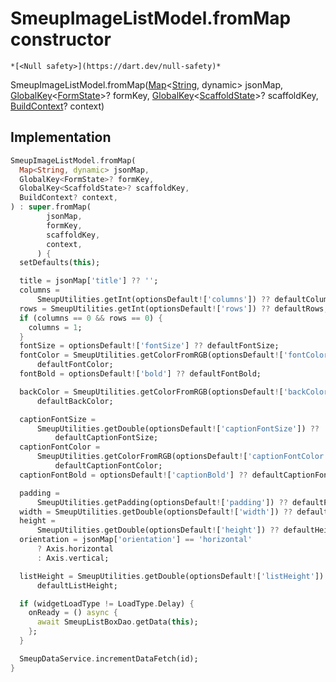 


# SmeupImageListModel.fromMap constructor




    *[<Null safety>](https://dart.dev/null-safety)*



SmeupImageListModel.fromMap([Map](https://api.flutter.dev/flutter/dart-core/Map-class.html)&lt;[String](https://api.flutter.dev/flutter/dart-core/String-class.html), dynamic> jsonMap, [GlobalKey](https://api.flutter.dev/flutter/widgets/GlobalKey-class.html)&lt;[FormState](https://api.flutter.dev/flutter/widgets/FormState-class.html)>? formKey, [GlobalKey](https://api.flutter.dev/flutter/widgets/GlobalKey-class.html)&lt;[ScaffoldState](https://api.flutter.dev/flutter/material/ScaffoldState-class.html)>? scaffoldKey, [BuildContext](https://api.flutter.dev/flutter/widgets/BuildContext-class.html)? context)





## Implementation

```dart
SmeupImageListModel.fromMap(
  Map<String, dynamic> jsonMap,
  GlobalKey<FormState>? formKey,
  GlobalKey<ScaffoldState>? scaffoldKey,
  BuildContext? context,
) : super.fromMap(
        jsonMap,
        formKey,
        scaffoldKey,
        context,
      ) {
  setDefaults(this);

  title = jsonMap['title'] ?? '';
  columns =
      SmeupUtilities.getInt(optionsDefault!['columns']) ?? defaultColumns;
  rows = SmeupUtilities.getInt(optionsDefault!['rows']) ?? defaultRows;
  if (columns == 0 && rows == 0) {
    columns = 1;
  }
  fontSize = optionsDefault!['fontSize'] ?? defaultFontSize;
  fontColor = SmeupUtilities.getColorFromRGB(optionsDefault!['fontColor']) ??
      defaultFontColor;
  fontBold = optionsDefault!['bold'] ?? defaultFontBold;

  backColor = SmeupUtilities.getColorFromRGB(optionsDefault!['backColor']) ??
      defaultBackColor;

  captionFontSize =
      SmeupUtilities.getDouble(optionsDefault!['captionFontSize']) ??
          defaultCaptionFontSize;
  captionFontColor =
      SmeupUtilities.getColorFromRGB(optionsDefault!['captionFontColor']) ??
          defaultCaptionFontColor;
  captionFontBold = optionsDefault!['captionBold'] ?? defaultCaptionFontBold;

  padding =
      SmeupUtilities.getPadding(optionsDefault!['padding']) ?? defaultPadding;
  width = SmeupUtilities.getDouble(optionsDefault!['width']) ?? defaultWidth;
  height =
      SmeupUtilities.getDouble(optionsDefault!['height']) ?? defaultHeight;
  orientation = jsonMap['orientation'] == 'horizontal'
      ? Axis.horizontal
      : Axis.vertical;

  listHeight = SmeupUtilities.getDouble(optionsDefault!['listHeight']) ??
      defaultListHeight;

  if (widgetLoadType != LoadType.Delay) {
    onReady = () async {
      await SmeupListBoxDao.getData(this);
    };
  }

  SmeupDataService.incrementDataFetch(id);
}
```







